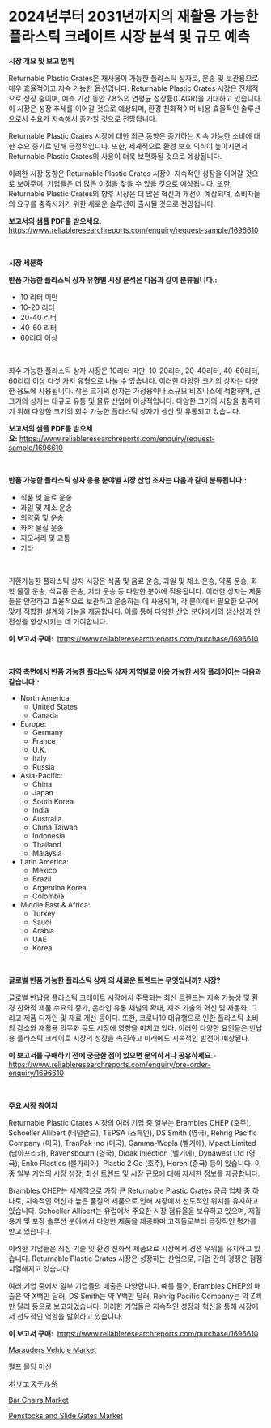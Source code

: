 <p><h1>2024년부터 2031년까지의 재활용 가능한 플라스틱 크레이트 시장 분석 및 규모 예측</h1></p><p><strong>시장 개요 및 보고 범위</strong></p>
<p><p>Returnable Plastic Crates은 재사용이 가능한 플라스틱 상자로, 운송 및 보관용으로 매우 효율적이고 지속 가능한 옵션입니다. Returnable Plastic Crates 시장은 전체적으로 성장 중이며, 예측 기간 동안 7.8%의 연평균 성장률(CAGR)을 기대하고 있습니다. 이 시장은 성장 추세를 이어갈 것으로 예상되며, 환경 친화적이며 비용 효율적인 솔루션으로서 수요가 지속해서 증가할 것으로 전망됩니다.</p><p>Returnable Plastic Crates 시장에 대한 최근 동향은 증가하는 지속 가능한 소비에 대한 수요 증가로 인해 긍정적입니다. 또한, 세계적으로 환경 보호 의식이 높아지면서 Returnable Plastic Crates의 사용이 더욱 보편화될 것으로 예상됩니다.</p><p>이러한 시장 동향은 Returnable Plastic Crates 시장이 지속적인 성장을 이어갈 것으로 보여주며, 기업들은 더 많은 이점을 찾을 수 있을 것으로 예상됩니다. 또한, Returnable Plastic Crates의 향후 시장은 더 많은 혁신과 개선이 예상되며, 소비자들의 요구를 충족시키기 위한 새로운 솔루션이 출시될 것으로 전망됩니다.</p></p>
<p><strong>보고서의 샘플 PDF를 받으세요:</strong> <a href="https://www.reliableresearchreports.com/enquiry/request-sample/1696610">https://www.reliableresearchreports.com/enquiry/request-sample/1696610</a></p>
<p>&nbsp;</p>
<p><strong>시장 세분화</strong></p>
<p><strong>반품 가능한 플라스틱 상자 유형별 시장 분석은 다음과 같이 분류됩니다.:</strong></p>
<p><ul><li>10 리터 미만</li><li>10-20 리터</li><li>20-40 리터</li><li>40-60 리터</li><li>60리터 이상</li></ul></p>
<p>&nbsp;</p>
<p><p>회수 가능한 플라스틱 상자 시장은 10리터 미만, 10-20리터, 20-40리터, 40-60리터, 60리터 이상 다섯 가지 유형으로 나눌 수 있습니다. 이러한 다양한 크기의 상자는 다양한 용도에 사용됩니다. 작은 크기의 상자는 가정용이나 소규모 비즈니스에 적합하며, 큰 크기의 상자는 대규모 유통 및 물류 산업에 이상적입니다. 다양한 크기의 시장을 충족하기 위해 다양한 크기의 회수 가능한 플라스틱 상자가 생산 및 유통되고 있습니다.</p></p>
<p><strong>보고서의 샘플 PDF를 받으세요:</strong>&nbsp;<a href="https://www.reliableresearchreports.com/enquiry/request-sample/1696610">https://www.reliableresearchreports.com/enquiry/request-sample/1696610</a></p>
<p>&nbsp;</p>
<p><strong> 반품 가능한 플라스틱 상자 응용 분야별 시장 산업 조사는 다음과 같이 분류됩니다.:</strong></p>
<p><ul><li>식품 및 음료 운송</li><li>과일 및 채소 운송</li><li>의약품 및 운송</li><li>화학 물질 운송</li><li>지오서리 및 교통</li><li>기타</li></ul></p>
<p>&nbsp;</p>
<p><p>귀환가능한 플라스틱 상자 시장은 식품 및 음료 운송, 과일 및 채소 운송, 약품 운송, 화학 물질 운송, 식료품 운송, 기타 운송 등 다양한 분야에 적용됩니다. 이러한 상자는 제품들을 안전하고 효율적으로 보관하고 운송하는 데 사용되며, 각 분야에서 필요한 요구에 맞게 적합한 설계와 기능을 제공합니다. 이를 통해 다양한 산업 분야에서의 생산성과 안전성을 향상시키는 데 기여합니다.</p></p>
<p><strong>이 보고서 구매:</strong>&nbsp; <a href="https://www.reliableresearchreports.com/purchase/1696610">https://www.reliableresearchreports.com/purchase/1696610</a></p>
<p>&nbsp;</p>
<p><strong>지역 측면에서 반품 가능한 플라스틱 상자 지역별로 이용 가능한 시장 플레이어는 다음과 같습니다.:</strong></p>
<p><ul>
    <li>
        North America:
        <ul>
            <li>United States</li>
            <li>Canada</li>
        </ul>
    </li>
    <li>
        Europe:
        <ul>
            <li>Germany</li>
            <li>France</li>
            <li>U.K.</li>
            <li>Italy</li>
            <li>Russia</li>
        </ul>
    </li>
    <li>
        Asia-Pacific:
        <ul>
            <li>China</li>
            <li>Japan</li>
            <li>South Korea</li>
            <li>India</li>
            <li>Australia</li>
            <li>China Taiwan</li>
            <li>Indonesia</li>
            <li>Thailand</li>
            <li>Malaysia</li>
        </ul>
    </li>
    <li>
        Latin America:
        <ul>
            <li>Mexico</li>
            <li>Brazil</li>
            <li>Argentina Korea</li>
            <li>Colombia</li>
        </ul>
    </li>
    <li>
        Middle East & Africa:
        <ul>
            <li>Turkey</li>
            <li>Saudi</li>
            <li>Arabia</li>
            <li>UAE</li>
            <li>Korea</li>
        </ul>
    </li>
    </ul></p>
<p>&nbsp;</p>
<p><strong>글로벌 반품 가능한 플라스틱 상자 의 새로운 트렌드는 무엇입니까? 시장?</strong></p>
<p><p>글로벌 반납용 플라스틱 크레이트 시장에서 주목되는 최신 트렌드는 지속 가능성 및 환경 친화적 제품 수요의 증가, 온라인 유통 채널의 확대, 제조 기술의 혁신 및 자동화, 그리고 제품 디자인 및 재료 개선 등이다. 또한, 코로나19 대유행으로 인한 플라스틱 소비의 감소와 재활용 의무화 등도 시장에 영향을 미치고 있다. 이러한 다양한 요인들은 반납용 플라스틱 크레이트 시장의 성장을 촉진하고 미래에도 지속적인 발전이 예상된다.</p></p>
<p><strong>이 보고서를 구매하기 전에 궁금한 점이 있으면 문의하거나 공유하세요.</strong>- <a href="https://www.reliableresearchreports.com/enquiry/pre-order-enquiry/1696610">https://www.reliableresearchreports.com/enquiry/pre-order-enquiry/1696610</a></p>
<p>&nbsp;</p>
<p><strong>주요 시장 참여자</strong></p>
<p><p>Returnable Plastic Crates 시장의 여러 기업 중 일부는 Brambles CHEP (호주), Schoeller Allibert (네덜란드), TEPSA (스페인), DS Smith (영국), Rehrig Pacific Company (미국), TranPak Inc (미국), Gamma-Wopla (벨기에), Mpact Limited (남아프리카), Ravensbourn (영국), Didak Injection (벨기에), Dynawest Ltd (영국), Enko Plastics (불가리아), Plastic 2 Go (호주), Horen (중국) 등이 있습니다. 이 중 일부 기업의 시장 성장, 최신 트렌드 및 시장 규모에 대해 자세한 정보를 제공합니다.</p><p>Brambles CHEP는 세계적으로 가장 큰 Returnable Plastic Crates 공급 업체 중 하나로, 지속적인 혁신과 높은 품질의 제품으로 인해 시장에서 선도적인 위치를 유지하고 있습니다. Schoeller Allibert는 유럽에서 주요한 시장 점유율을 보유하고 있으며, 재활 용기 및 포장 솔루션 분야에서 다양한 제품을 제공하며 고객들로부터 긍정적인 평가를 받고 있습니다.</p><p>이러한 기업들은 최신 기술 및 환경 친화적 제품으로 시장에서 경쟁 우위를 유지하고 있습니다. Returnable Plastic Crates 시장은 성장하는 산업으로, 기업 간의 경쟁은 점점 치열해지고 있습니다.</p><p>여러 기업 중에서 일부 기업들의 매출은 다양합니다. 예를 들어, Brambles CHEP의 매출은 약 X백만 달러, DS Smith는 약 Y백만 달러, Rehrig Pacific Company는 약 Z백만 달러 등으로 보고되었습니다. 이러한 기업들은 지속적인 성장과 혁신을 통해 시장에서 선도적인 역할을 발휘하고 있습니다.</p></p>
<p><strong>이 보고서 구매:</strong>&nbsp;&nbsp;<a href="https://www.reliableresearchreports.com/purchase/1696610">https://www.reliableresearchreports.com/purchase/1696610</a></p>
<p><p><a href="https://acidic-farm-354.notion.site/Marauders-Vehicle-Market-Size-Focuses-on-Market-Dynamics-In-Depth-Analysis-and-Future-Projections-o-11d035efa1f34e24b86df775080b9561">Marauders Vehicle Market</a></p><p><a href="https://github.com/hzumrdvas204296/Market-Research-Report-List-1/blob/main/74992183228.md">펄프 몰딩 머신</a></p><p><a href="https://github.com/avbqbctihcbe2/Market-Research-Report-List-1/blob/main/98449763685.md">ポリエステル糸</a></p><p><a href="https://github.com/pizolina/Market-Research-Report-List-3/blob/main/bar-chairs-market.md">Bar Chairs Market</a></p><p><a href="https://issuu.com/reportprime-2/docs/penstocks-and-slide-gates-market-size-2030.pptx">Penstocks and Slide Gates Market</a></p></p>
